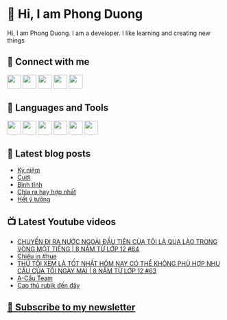 # 👋 Hi, I am Phong Duong

Hi, I am Phong Duong. I am a developer. I like learning and creating new things

## 🔗 Connect with me
[<img height="32" width="32" src="https://cdn.jsdelivr.net/npm/simple-icons@v3/icons/youtube.svg" />](https://www.youtube.com/channel/UCXykqt3V2-9bYXKWZRcH0rA)
[<img height="32" width="32" src="https://cdn.jsdelivr.net/npm/simple-icons@v3/icons/instagram.svg" />](https://www.instagram.com/phongduonglh)
[<img height="32" width="32" src="https://cdn.jsdelivr.net/npm/simple-icons@v3/icons/twitter.svg" />](https://twitter.com/phongduonglh)
[<img height="32" width="32" src="https://cdn.jsdelivr.net/npm/simple-icons@v3/icons/facebook.svg" />](https://www.facebook.com/phongduonglh)
[<img height="32" width="32" src="https://cdn.jsdelivr.net/npm/simple-icons@v3/icons/linkedin.svg" />](https://www.linkedin.com/in/phongduonglh)

## 🧰 Languages and Tools

[<img height="32" width="32" src="https://cdn.jsdelivr.net/npm/simple-icons@v3/icons/javascript.svg" />](javascript)
[<img height="32" width="32" src="https://cdn.jsdelivr.net/npm/simple-icons@v3/icons/html5.svg" />](html5)
[<img height="32" width="32" src="https://cdn.jsdelivr.net/npm/simple-icons@v3/icons/css3.svg" />](css3)
[<img height="32" width="32" src="https://cdn.jsdelivr.net/npm/simple-icons@v3/icons/node-dot-js.svg" />](nodejs)
[<img height="32" width="32" src="https://cdn.jsdelivr.net/npm/simple-icons@v3/icons/react.svg" />](react)
[<img height="32" width="32" src="https://cdn.jsdelivr.net/npm/simple-icons@v3/icons/vue-dot-js.svg" />](vue)

## 📝 Latest blog posts

<!-- BLOG-POST-LIST:START -->
- [Kỷ niệm](https://phongduong.dev/blog/2021/07/ky-niem/)
- [Cười](https://phongduong.dev/blog/2021/07/cuoi/)
- [Bình tĩnh](https://phongduong.dev/blog/2021/07/binh-tinh/)
- [Chia ra hay hợp nhất](https://phongduong.dev/blog/2021/07/chia-ra-hay-hop-nhat/)
- [Hết ý tưởng](https://phongduong.dev/blog/2021/07/het-y-tuong/)
<!-- BLOG-POST-LIST:END -->

## 📺 Latest Youtube videos

<!-- YOUTUBE-VIDEO-LIST:START -->
- [CHUYẾN ĐI RA NƯỚC NGOÀI ĐẦU TIÊN CỦA TÔI LÀ QUA LÀO TRONG VÒNG MỘT TIẾNG | 8 NĂM TỪ LỚP 12 #64](https://www.youtube.com/watch?v=4SOsiH6icZs)
- [Chiều in #hue](https://www.youtube.com/watch?v=7mNNPrTY9BY)
- [THỨ TÔI XEM LÀ TỐT NHẤT HÔM NAY CÓ THỂ KHÔNG PHÙ HỢP NHU CẦU CỦA TÔI NGÀY MAI | 8 NĂM TỪ LỚP 12 #63](https://www.youtube.com/watch?v=Qwjs-n4Qh8Q)
- [A-Cẩu Team](https://www.youtube.com/watch?v=ZUopK2YUXnE)
- [Cao thủ rubik đến đây](https://www.youtube.com/watch?v=1YbaSViEPbQ)
<!-- YOUTUBE-VIDEO-LIST:END -->

## [💌 Subscribe to my newsletter](https://koogio.substack.com/)
